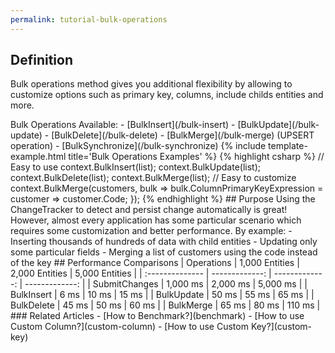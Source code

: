 ```yaml
---
permalink: tutorial-bulk-operations
---
```


## Definition
Bulk operations method gives you additional flexibility by allowing to customize options such as primary key, columns, include childs entities and more.

<!-- They are also faster than BulkSubmitChanges since they don’t use the ChangeTracker and doesn’t call the DetectChanges method. --!>

Bulk Operations Available:
- [BulkInsert](/bulk-insert)
- [BulkUpdate](/bulk-update)
- [BulkDelete](/bulk-delete)
- [BulkMerge](/bulk-merge) (UPSERT operation)
- [BulkSynchronize](/bulk-synchronize)

{% include template-example.html title='Bulk Operations Examples' %} 
{% highlight csharp %}
// Easy to use
context.BulkInsert(list);
context.BulkUpdate(list);
context.BulkDelete(list);
context.BulkMerge(list);

// Easy to customize
context.BulkMerge(customers, bulk => bulk.ColumnPrimaryKeyExpression = customer => customer.Code; });
{% endhighlight %}

## Purpose
Using the ChangeTracker to detect and persist change automatically is great! However, almost every application has some particular scenario which requires some customization and better performance.

By example:
- Inserting thousands of hundreds of data with child entities
- Updating only some particular fields
- Merging a list of customers using the code instead of the key

## Performance Comparisons

| Operations      | 1,000 Entities | 2,000 Entities | 5,000 Entities |
| :-------------- | -------------: | -------------: | -------------: |
| SubmitChanges   | 1,000 ms       | 2,000 ms       | 5,000 ms       |
| BulkInsert      | 6 ms           | 10 ms          | 15 ms          |
| BulkUpdate      | 50 ms          | 55 ms          | 65 ms          |
| BulkDelete      | 45 ms          | 50 ms          | 60 ms          |
| BulkMerge       | 65 ms          | 80 ms          | 110 ms         |

### Related Articles

- [How to Benchmark?](benchmark)
- [How to use Custom Column?](custom-column)
- [How to use Custom Key?](custom-key)
